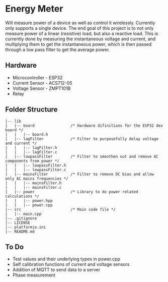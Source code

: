 # Energy Meter #
Will measure power of a device as well as control it wirelessly. Currently only supports a single device. The end goal of this project is to not only measure power of a linear (resistive) load, but also a reactive load. This is currently done by measuring the instantaneous voltage and current, and multiplying them to get the instantaneous power, which is then passed through a low pass filter to get the average power. 

## Hardware ##
* Microcontroller - ESP32
* Current Sensor - ACS712-05
* Voltage Sensor - ZMPT101B
* Relay

## Folder Structure ##
```
|-- lib
|   |-- board                /* Hardware difinitions for the ESP32 dev board */
|   |   |-- board.h
|   |-- lagFilter            /* Filter to purposefully delay voltage and current */
|   |   |-- lagFilter.h
|   |   |-- lagFilter.c
|   |-- lowpassFilter        /* Filter to smoothen out and remove AC components from power */   
|   |   |-- lowpassFilter.h
|   |   |-- lowpassFilter.c
|   |-- mainsFilter          /* Filter to remove DC bias and allow only AC mains frequencies */
|   |   |-- mainsFilter.h
|   |   |-- mainsFilter.c
|   |-- power                /* Library to do power related calculations */
|   |   |-- power.hpp
|   |   |-- power.cpp
|-- src                      /* Main code file */
|   |-- main.cpp
|-- .gitignore
|-- LICENSE
|-- platformio.ini
|-- README.md
```
## To Do ##
* Test values and their underlying types in power.cpp
* Self calibration functions of current and voltage sensors
* Addition of MQTT to send data to a server
* Phase measurement